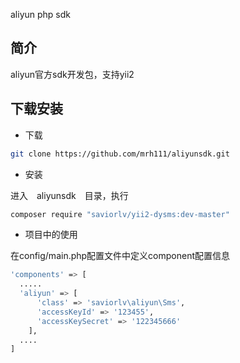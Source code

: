 
aliyun php sdk

## 简介
aliyun官方sdk开发包，支持yii2

## 下载安装
* 下载
```bash
git clone https://github.com/mrh111/aliyunsdk.git
```

* 安装

进入　aliyunsdk　目录，执行

```bash
composer require "saviorlv/yii2-dysms:dev-master"
```

* 项目中的使用

在config/main.php配置文件中定义component配置信息
```bash
'components' => [
  .....
  'aliyun' => [
      'class' => 'saviorlv\aliyun\Sms',
      'accessKeyId' => '123455',
      'accessKeySecret' => '122345666'
    ],
  ....
]

```

